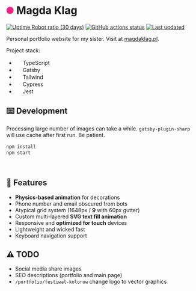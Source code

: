 # <img src="https://github.com/Tymek/klg/blob/master/src/images/icon.png" width="20" height="20"/> Magda Klag

[![Uptime Robot ratio (30 days)](https://img.shields.io/uptimerobot/ratio/m786769186-976d1c00d57fc91b71fc6829?logo=Vercel&labelColor=111)](https://magdaklag.pl)
[![GitHub actions status](https://github.com/Tymek/klg/workflows/tests/badge.svg)](https://github.com/Tymek/klg/actions)
[![Last updated](https://img.shields.io/github/last-commit/Tymek/klg)](https://github.com/Tymek/klg/commits/master)

Personal portfolio website for my sister. Visit at [magdaklag.pl](https://magdaklag.pl).

Project stack:

- <img src="https://simpleicons.org/icons/typescript.svg" width=16 height=16/> TypeScript
- <img src="https://simpleicons.org/icons/gatsby.svg" width=16 height=16/> Gatsby
- <img src="https://simpleicons.org/icons/tailwindcss.svg" width=16 height=16/> Tailwind
- <img src="https://simpleicons.org/icons/cypress.svg" width=16 height=16/> Cypress
- <img src="https://simpleicons.org/icons/jest.svg" width=16 height=16/> Jest
  <br/>

## ⌨️ Development

Processing large number of images can take a while.
`gatsby-plugin-sharp` will use cache after first run.
Be patient.

```shell
npm install
npm start
```

<br/>

## 🍒 Features

- **Physics-based animation** for decorations
- Phone number and email obscured from bots
- Atypical grid system (1648px / **9** with 60px gutter)
- Custom multi-layered **SVG text fill animation**
- Responsive and **optimized for touch** devices
- Lightweight and wicked fast
- Keyboard navigation support
  <br/>

## ⚠️ TODO

- Social media share images
- SEO descriptions (portfolio and main page)
- `/portfolio/festiwal-kolorow` change logo to vector graphics
